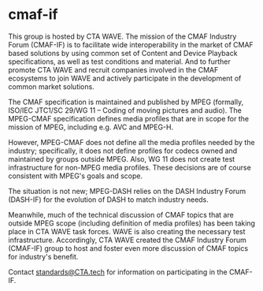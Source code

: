 # cmaf-if
This group is hosted by CTA WAVE.  The mission of the CMAF Industry Forum (CMAF-IF) is to facilitate wide interoperability in the market of CMAF based solutions by using common set of Content and Device Playback specifications, as well as test conditions and material.  And to further promote CTA WAVE and recruit companies involved in the CMAF ecosystems to join WAVE and actively participate in the development of common market solutions.

The CMAF specification is maintained and published by MPEG (formally, ISO/IEC JTC1/SC 29/WG 11 – Coding of moving pictures and audio). The MPEG-CMAF specification defines media profiles that are in scope for the mission of MPEG, including e.g. AVC and MPEG-H.

However, MPEG-CMAF does not define all the media profiles needed by the industry; specifically, it does not define profiles for codecs owned and maintained by groups outside MPEG. Also, WG 11 does not create test infrastructure for non-MPEG media profiles. These decisions are of course consistent with MPEG's goals and scope.

The situation is not new; MPEG-DASH relies on the DASH Industry Forum (DASH-IF) for the evolution of DASH to match industry needs.

Meanwhile, much of the technical discussion of CMAF topics that are outside MPEG scope (including definition of media profiles) has been taking place in CTA WAVE task forces. WAVE is also creating the necessary test infrastructure. Accordingly, CTA WAVE created the CMAF Industry Forum (CMAF-IF) group to host and foster even more discussion of CMAF topics for industry's benefit.

Contact standards@CTA.tech for information on participating in the CMAF-IF.
